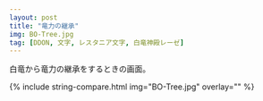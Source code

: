 ```yaml
---
layout: post
title: "竜力の継承"
img: BO-Tree.jpg
tag: [DDON, 文字, レスタニア文字, 白竜神殿レーゼ]
---
```


白竜から竜力の継承をするときの画面。

{% include string-compare.html img="BO-Tree.jpg" overlay="" %}

